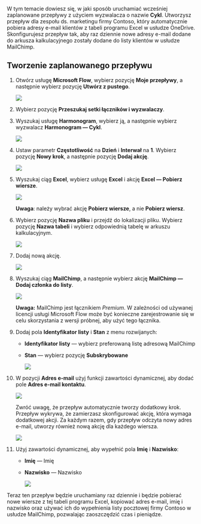W tym temacie dowiesz się, w jaki sposób uruchamiać wcześniej zaplanowane przepływy z użyciem wyzwalacza o nazwie **Cykl**.  Utworzysz przepływ dla zespołu ds. marketingu firmy Contoso, który automatycznie pobiera adresy e-mail klientów z tabeli programu Excel w usłudze OneDrive. Skonfigurujesz przepływ tak, aby raz dziennie nowe adresy e-mail dodane do arkusza kalkulacyjnego zostały dodane do listy klientów w usłudze MailChimp. 

## <a name="create-a-scheduled-flow"></a>Tworzenie zaplanowanego przepływu
1. Otwórz usługę **Microsoft Flow**, wybierz pozycję **Moje przepływy**, a następnie wybierz pozycję **Utwórz z pustego**. 
   
    ![](./media/learning-recurrence/flow-create-blank.png)
2. Wybierz pozycję **Przeszukaj setki łączników i wyzwalaczy**.
3. Wyszukaj usługę **Harmonogram**, wybierz ją, a następnie wybierz wyzwalacz **Harmonogram — Cykl**.
   
    ![](./media/learning-recurrence/flow-recurrence-trigger.png)
4. Ustaw parametr **Częstotliwość** na **Dzień** i **Interwał** na **1**. Wybierz pozycję **Nowy krok**, a następnie pozycję **Dodaj akcję**. 
   
    ![](./media/learning-recurrence/frequency-interval.png)
5. Wyszukaj ciąg **Excel**, wybierz usługę **Excel** i akcję **Excel — Pobierz wiersze**. 
   
    ![](./media/learning-recurrence/excel-get-rows.png)
   
    **Uwaga**: należy wybrać akcję **Pobierz wiersze**, a nie **Pobierz wiersz**. 
6. Wybierz pozycję **Nazwa pliku** i przejdź do lokalizacji pliku. Wybierz pozycję **Nazwa tabeli** i wybierz odpowiednią tabelę w arkuszu kalkulacyjnym. 
   
    ![](./media/learning-recurrence/excel-get-file.png)
7. Dodaj nową akcję. 
   
    ![](./media/learning-recurrence/new-step.png)
8. Wyszukaj ciąg **MailChimp**, a następnie wybierz akcję **MailChimp — Dodaj członka do listy**.
   
    ![](./media/learning-recurrence/select-mailchimp.png)
   
    **Uwaga:** MailChimp jest łącznikiem *Premium*. W zależności od używanej licencji usługi Microsoft Flow może być konieczne zarejestrowanie się w celu skorzystania z wersji próbnej, aby użyć tego łącznika.
9. Dodaj pola **Identyfikator listy** i **Stan** z menu rozwijanych:
   
   * **Identyfikator listy** — wybierz preferowaną listę adresową MailChimp
   * **Stan** — wybierz pozycję **Subskrybowane** 
     
     ![](./media/learning-recurrence/mailchimp-id-status.png)
10. W pozycji **Adres e-mail** użyj funkcji zawartości dynamicznej, aby dodać pole **Adres e-mail kontaktu**. 
    
     ![](./media/learning-recurrence/mailchimp-address.png)
    
     Zwróć uwagę, że przepływ automatycznie tworzy dodatkowy krok. Przepływ wykrywa, że zamierzasz skonfigurować akcję, która wymaga dodatkowej akcji. Za każdym razem, gdy przepływ odczyta nowy adres e-mail, utworzy również nową akcję dla każdego wiersza. 
    
     ![](./media/learning-recurrence/mailchimp-for-each.png)
11. Użyj zawartości dynamicznej, aby wypełnić pola **Imię** i **Nazwisko**:
    
    * **Imię** — Imię
    * **Nazwisko** — Nazwisko
      
      ![](./media/learning-recurrence/mailchimp-names.png)

Teraz ten przepływ będzie uruchamiany raz dziennie i będzie pobierać nowe wiersze z tej tabeli programu Excel, kopiować adres e-mail, imię i nazwisko oraz używać ich do wypełnienia listy pocztowej firmy Contoso w usłudze MailChimp, pozwalając zaoszczędzić czas i pieniądze. 

